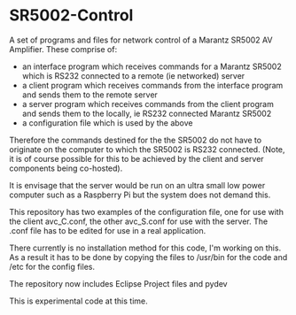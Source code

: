SR5002-Control
==============

A set of programs and files for network control of a Marantz SR5002 AV Amplifier.
These comprise of:
- an interface program which receives commands for a Marantz SR5002 which is RS232 connected to a remote (ie networked) server
- a client program which receives commands from the interface program and sends them to the remote server
- a server program which receives commands from the client program and sends them to the locally, ie RS232 connected Marantz SR5002
- a configuration file which is used by the above

Therefore the commands destined for the the SR5002 do not have to originate on the computer to which the SR5002 is RS232 connected. (Note, it is of course possible for this to be achieved by the client and server components being co-hosted).

It is envisage that the server would be run on an ultra small low power computer such as a Raspberry Pi but the system does not demand this.

This repository has two examples of the configuration file, one for use with the client avc_C.conf, the other avc_S.conf for use with the server.  The .conf file has to be edited for use in a real application.

There currently is no installation method for this code, I'm working on this. As a result it has to be done by copying the files to /usr/bin for the code and /etc for the config files.

The repository now includes Eclipse Project files and pydev    

This is experimental code at this time.

